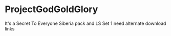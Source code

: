 # ProjectGodGoldGlory
It's a Secret To Everyone
Siberia pack and LS Set 1 need alternate download links
